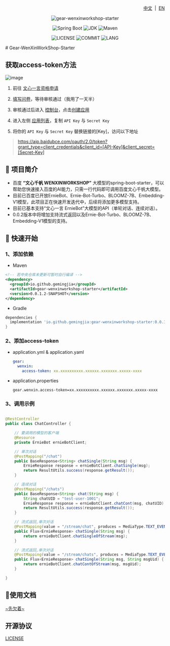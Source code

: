 <div align="right">
<a href="/README.md">中文</a> &nbsp;|&nbsp;
<a href="/README-EN.md">EN</a>
</div>

<div align="center">

![gear-wenxinworkshop-starter](https://socialify.git.ci/gemingjia/gear-wenxinworkshop-starter/image?font=Inter&forks=1&issues=1&language=1&name=1&owner=1&pattern=Floating%20Cogs&pulls=1&stargazers=1&theme=Light)

![Spring Boot](https://img.shields.io/badge/Spring%20Boot-3.1.0-brightgreen.svg)
![JDK](https://img.shields.io/badge/JDK-17.0.5-orange.svg)
![Maven](https://img.shields.io/badge/Maven-3.9-blue.svg)

![LICENSE](https://img.shields.io/github/license/gemingjia/gear-wenxinworkshop-starter?style=flat-square)
![COMMIT](https://img.shields.io/github/last-commit/gemingjia/gear-wenxinworkshop-starter?style=flat-square)
![LANG](https://img.shields.io/badge/language-Java-7F52FF?style=flat-square)

</div>
# Gear-WenXinWorkShop-Starter

## 获取access-token方法
![image](https://github.com/gemingjia/gear-wenxinworkshop-starter/assets/80268501/7225fb98-761a-4ead-b626-d59fc0931161)

1. 前往 [文心一言资格申请](https://cloud.baidu.com/product/wenxinworkshop) 

2. [填写问卷](https://cloud.baidu.com/survey/qianfan.html)，等待审核通过（我用了一天半）

3. 审核通过后进入 [控制台](https://console.bce.baidu.com/ai/?_=#/ai/wenxinworkshop/overview/index)，点击[创建应用](https://console.bce.baidu.com/ai/?_=#/ai/wenxinworkshop/app/create)
4. 进入左侧 [应用列表](https://console.bce.baidu.com/ai/?_=#/ai/wenxinworkshop/app/list)，复制 `API Key` 与 `Secret Key`
5. 将你的 `API Key` 与 `Secret Key` 替换链接的[Key]，访问以下地址
 > https://aip.baidubce.com/oauth/2.0/token?grant_type=client_credentials&client_id=[API-Key]&client_secret=[Secret-Key]

## 📖 项目简介
- 百度 **“文心千帆 WENXINWORKSHOP”** 大模型的spring-boot-starter，可以帮助您快速接入百度的AI能力，只需一行代码即可调用百度文心千帆大模型。
- 目前已百度已开放ErnieBot、Ernie-Bot-Turbo、BLOOMZ-7B、Embedding-V1模型，此项目正在快速开发迭代中，后续将添加更多模型支持。
- 目前已基本支持“文心一言 ErnieBot”大模型的API（单轮对话、连续对话）。
- 0.0.2版本中将增加支持流式返回以及Ernie-Bot-Turbo、BLOOMZ-7B、Embedding-V1模型的支持。


## 🚀 快速开始
### 1、添加依赖
- Maven
```xml
<!-- 若中央仓库未更新可暂时自行编译 -->
<dependency>
  <groupId>io.github.gemingjia</groupId>
  <artifactId>gear-wenxinworkshop-starter</artifactId>
  <version>0.0.1.2-SNAPSHOT</version>
</dependency>
```
- Gradle
```gradle
dependencies {
  implementation 'io.github.gemingjia:gear-wenxinworkshop-starter:0.0.1-SNAPSHOT' 
}
```

### 2、添加access-token
- application.yml & application.yaml
  ```yaml
  gear:
    wenxin:
      access-token: xx.xxxxxxxxxx.xxxxxx.xxxxxxx.xxxxx-xxxx
  ```
- application.properties
  ```properties
  gear.wenxin.access-token=xx.xxxxxxxxxx.xxxxxx.xxxxxxx.xxxxx-xxxx
  ```

### 3、调用示例
```java

@RestController
public class ChatController {

    // 要调用的模型的客户端
    @Resource
    private ErnieBot ernieBotClient;

    // 单次对话
    @PostMapping("/chat")
    public BaseResponse<String> chatSingle(String msg) {
        ErnieResponse response = ernieBotClient.chatSingle(msg);
        return ResultUtils.success(response.getResult());
    }

    // 连续对话
    @PostMapping("/chats")
    public BaseResponse<String> chat(String msg) {
        String chatUID = "test-user-1001";
        ErnieResponse response = ernieBotClient.chatCont(msg, chatUID);
        return ResultUtils.success(response.getResult());
    }

    // 流式返回,单次对话
    @PostMapping(value = "/stream/chat", produces = MediaType.TEXT_EVENT_STREAM_VALUE)
    public Flux<ErnieResponse> chatSingle(String msg) {
        return ernieBotClient.chatSingleOfStream(msg);
    }

    // 流式返回,单次对话
    @PostMapping(value = "/stream/chats", produces = MediaType.TEXT_EVENT_STREAM_VALUE)
    public Flux<ErnieResponse> chatSingle(String msg, String msgUid) {
        return ernieBotClient.chatContOfStream(msg, msgUid);
    }

}
```

## 📑使用文档
[~先欠着~](http://mopen.cloud/)

## 开源协议
[LICENSE](https://www.apache.org/licenses/LICENSE-2.0)
